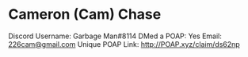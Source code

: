 # Cameron (Cam) Chase

Discord Username: Garbage Man#8114
DMed a POAP: Yes
Email: 226cam@gmail.com
Unique POAP Link: http://POAP.xyz/claim/ds62np